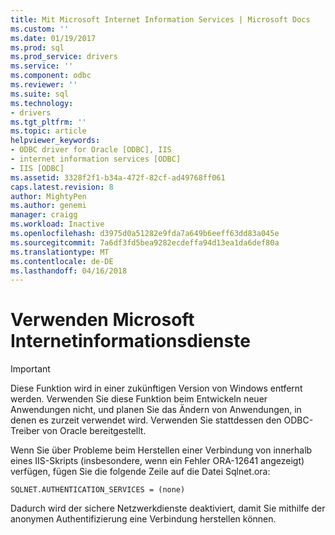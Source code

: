 ```yaml
---
title: Mit Microsoft Internet Information Services | Microsoft Docs
ms.custom: ''
ms.date: 01/19/2017
ms.prod: sql
ms.prod_service: drivers
ms.service: ''
ms.component: odbc
ms.reviewer: ''
ms.suite: sql
ms.technology:
- drivers
ms.tgt_pltfrm: ''
ms.topic: article
helpviewer_keywords:
- ODBC driver for Oracle [ODBC], IIS
- internet information services [ODBC]
- IIS [ODBC]
ms.assetid: 3328f2f1-b34a-472f-82cf-ad49768ff061
caps.latest.revision: 8
author: MightyPen
ms.author: genemi
manager: craigg
ms.workload: Inactive
ms.openlocfilehash: d3975d0a51282e9fda7a649b6eeff63dd83a045e
ms.sourcegitcommit: 7a6df3fd5bea9282ecdeffa94d13ea1da6def80a
ms.translationtype: MT
ms.contentlocale: de-DE
ms.lasthandoff: 04/16/2018
---
```

# <a name="using-microsoft-internet-information-services"></a>Verwenden Microsoft Internetinformationsdienste
> [!IMPORTANT]  
>  Diese Funktion wird in einer zukünftigen Version von Windows entfernt werden. Verwenden Sie diese Funktion beim Entwickeln neuer Anwendungen nicht, und planen Sie das Ändern von Anwendungen, in denen es zurzeit verwendet wird. Verwenden Sie stattdessen den ODBC-Treiber von Oracle bereitgestellt.  
  
 Wenn Sie über Probleme beim Herstellen einer Verbindung von innerhalb eines IIS-Skripts (insbesondere, wenn ein Fehler ORA-12641 angezeigt) verfügen, fügen Sie die folgende Zeile auf die Datei Sqlnet.ora:  
  
```  
SQLNET.AUTHENTICATION_SERVICES = (none)  
```  
  
 Dadurch wird der sichere Netzwerkdienste deaktiviert, damit Sie mithilfe der anonymen Authentifizierung eine Verbindung herstellen können.
